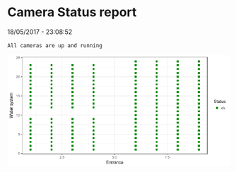 Camera Status report
================
18/05/2017 - 23:08:52

    All cameras are up and running

![](camreport_files/figure-markdown_github/unnamed-chunk-2-1.png)
